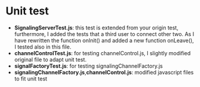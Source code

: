 # Unit test
- **SignalingServerTest.js**: this test is extended from your origin test, furthermore, I added the tests that a third user to connect other two. As I have rewritten the function onInit() and added a new function onLeave(), I tested also in this file.   
- **channelControlTest.js**:  for testing channelControl.js, I slightly modified original file to adapt unit test.
- **signalFactoryTest.js**: for testing signalingChannelFactory.js
- **signalingChannelFactory.js**,**channelControl.js**: modified javascript files to fit unit test
